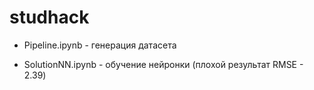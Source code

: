# studhack

- Pipeline.ipynb - генерация датасета

- SolutionNN.ipynb - обучение нейронки (плохой результат RMSE - 2.39)

